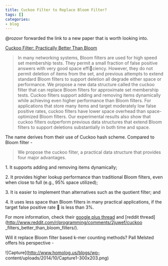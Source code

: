 ```yaml
---
title: Cuckoo Filter to Replace Bloom Filter?
tags: []
categories:
- blog
---
```

@rozovr forwarded the link to a new paper that is worth looking into.
<!--more-->

[Cuckoo Filter: Practically Better Than
Bloom](http://www.cs.cmu.edu/~dga/papers/cuckoo-conext2014.pdf)

> In many networking systems, Bloom filters are used for high speed set
membership tests. They permit a small fraction of false positive answers with
very good space efficiency. However, they do not permit deletion of items
from the set, and previous attempts to extend standard Bloom filters to
support deletion all degrade either space or performance. We propose a new
data structure called the cuckoo filter that can replace Bloom filters for
approximate set membership tests. Cuckoo filters support adding and removing
items dynamically while achieving even higher performance than Bloom filters.
For applications that store many items and target moderately low false
positive rates, cuckoo filters have lower space overhead than space-optimized
Bloom filters. Our experimental results also show that cuckoo filters
outperform previous data structures that extend Bloom filters to support
deletions substantially in both time and space.

The name derives from their use of Cuckoo hash scheme. Compared to Bloom
filter -

> We propose the cuckoo filter, a practical data structure that provides four
major advantages.

1\. It supports adding and removing items dynamically;

2\. It provides higher lookup performance than traditional Bloom filters, even
when close to full (e.g., 95% space utilized);

3\. It is easier to implement than alternatives such as the quotient filter;
and

4\. It uses less space than Bloom filters in many practical applications, if
the target false positive rate  is less than 3%.

For more information, check their [google plus
thread](https://plus.google.com/u/0/116929526783308854537/posts/Fmm3dK27Ra9)
and [reddit thread](http://www.reddit.com/r/programming/comments/2juwef/cuckoo
_filters_better_than_bloom_filters/).

Will it replace Bloom filter based k-mer counting methods? Pall Melsted offers
his perspective -

![Capture](http://www.homolog.us/blogs/wp-
content/uploads/2014/10/Capture1-300x203.png)

